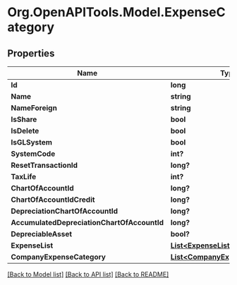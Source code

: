 # Org.OpenAPITools.Model.ExpenseCategory

## Properties

Name | Type | Description | Notes
------------ | ------------- | ------------- | -------------
**Id** | **long** |  | [optional] 
**Name** | **string** |  | 
**NameForeign** | **string** |  | [optional] 
**IsShare** | **bool** |  | [optional] 
**IsDelete** | **bool** |  | [optional] 
**IsGLSystem** | **bool** |  | [optional] 
**SystemCode** | **int?** |  | [optional] 
**ResetTransactionId** | **long?** |  | [optional] 
**TaxLife** | **int?** |  | [optional] 
**ChartOfAccountId** | **long?** |  | [optional] 
**ChartOfAccountIdCredit** | **long?** |  | [optional] 
**DepreciationChartOfAccountId** | **long?** |  | [optional] 
**AccumulatedDepreciationChartOfAccountId** | **long?** |  | [optional] 
**DepreciableAsset** | **bool?** |  | [optional] 
**ExpenseList** | [**List&lt;ExpenseList&gt;**](ExpenseList.md) |  | [optional] 
**CompanyExpenseCategory** | [**List&lt;CompanyExpenseCategory&gt;**](CompanyExpenseCategory.md) |  | [optional] 

[[Back to Model list]](../README.md#documentation-for-models) [[Back to API list]](../README.md#documentation-for-api-endpoints) [[Back to README]](../README.md)

